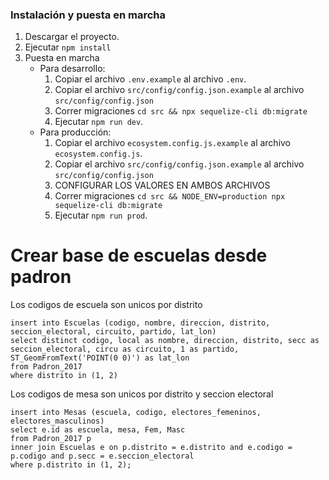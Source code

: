 ### Instalación y puesta en marcha
1) Descargar el proyecto.
2) Ejecutar `npm install`
3) Puesta en marcha
   * Para desarrollo: 
      1) Copiar el archivo `.env.example` al archivo `.env`.
      2) Copiar el archivo `src/config/config.json.example` al archivo `src/config/config.json`
      3) Correr migraciones `cd src && npx sequelize-cli db:migrate`
	  4) Ejecutar `npm run dev`.
   * Para producción:
      1) Copiar el archivo `ecosystem.config.js.example` al archivo `ecosystem.config.js`.
      2) Copiar el archivo `src/config/config.json.example` al archivo `src/config/config.json`
      3) CONFIGURAR LOS VALORES EN AMBOS ARCHIVOS
      4) Correr migraciones `cd src && NODE_ENV=production npx sequelize-cli db:migrate`
      5) Ejecutar `npm run prod`.
      
      
      
# Crear base de escuelas desde padron

Los codigos de escuela son unicos por distrito

```
insert into Escuelas (codigo, nombre, direccion, distrito, seccion_electoral, circuito, partido, lat_lon)
select distinct codigo, local as nombre, direccion, distrito, secc as seccion_electoral, circu as circuito, 1 as partido, ST_GeomFromText('POINT(0 0)') as lat_lon
from Padron_2017
where distrito in (1, 2)
```

Los codigos de mesa son unicos por distrito y seccion electoral

```
insert into Mesas (escuela, codigo, electores_femeninos, electores_masculinos)
select e.id as escuela, mesa, Fem, Masc
from Padron_2017 p
inner join Escuelas e on p.distrito = e.distrito and e.codigo = p.codigo and p.secc = e.seccion_electoral
where p.distrito in (1, 2);

```
      